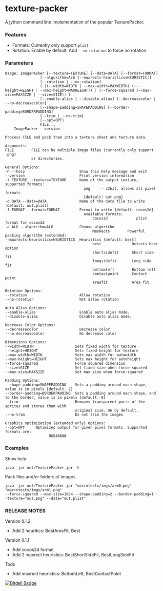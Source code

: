 texture-packer
==============

A jython command line implementation of the popular TexturePacker.

### Features
  * Formats: Currently only support `plist`
  * Rotation: Enable by default. Add `--no-rotation` to force no rotation

### Parameters

    Usage: ImagePacker [--texture=TEXTURE] [--data=DATA] [--format=FORMAT]
                    [--algorithm=ALG [--maxrects-heuristics=HEURISTIC]]
                    [--rotation | --no-rotation]
                    ( ((--width=WIDTH | --max-width=MAXWIDTH) (--height=HEIGHT | --max-height=MAXHEIGHT)) | (--force-squared (--max-size=MAXSIZE | --size=SIZE)) )
                    [--enable-alias | --disable-alias] [--decreasecolor | --no-decreasecolor]
                    [--shape-padding=SHAPEPADDING] [--border-padding=BORDERPADDING]
                    [--trim | --no-trim]
                    [--opt=OPT]
                    FILE...
        ImagePacker --version

    Process FILE and pack them into a texture sheet and texture data.

    Arguments:
    FILE        FILE can be multiple image files (currently only support .png)
                or directories.

    General Options:
    -h --help                         Show this help message and exit
    --version                         Print version information
    -t TEXTURE --texture=TEXTURE      Name of the output texture, supported formats:
                                        png     - 32bit, allows all pixel formats
                                        [default: out.png]
    -d DATA --data=DATA               Name of the data file to write [default: out.plist]
    -f FORMAT --format=FORMAT         Format to write [default: cocos2d]
                                        Available formats:
                                            cocos2d             plist format for cocos2d
    -a ALG --algorithm=ALG            Choose algorithm
                                            MaxRects        Powerful packing algorithm (extended)
    --maxrects-heuristics=HEURISTICS  Heuristics [default: best]
                                            best              Detects best option
                                            shortsidefit      Short side fit
                                            longsidefit       Long side fit
                                            bottomleft        Bottom left
                                            contactpoint      Contact point
                                            areafit           Area fit

    Rotation Options:
    --rotation                        Allow rotation
    --no-rotation                     Not allow rotation

    Auto Alias Options:
    --enable-alias                    Enable auto alias mode.
    --disable-alias                   Disable auto alias mode.

    Decrease Color Options:
    --decreasecolor                   Decrease color
    --no-decreasecolor                No decrease color

    Dimensions Options:
    --width=WIDTH                   Sets fixed width for texture
    --height=HEIGHT                 Sets fixed height for texture
    --max-width=WIDTH               Sets max width for autowidth
    --max-height=HEIGHT             Sets max height for autoheight
    --force-squared                 Force squared dimension
    --size=SIZE                     Set fixed size when force-squared
    --max-size=MAXSIZE              Set max size when force-squared

    Padding Options:
    --shape-padding=SHAPEPADDING    Sets a padding around each shape, value is in pixels [default: 2]
    --border-padding=BORDERPADDING  Sets a padding around each shape, and to the border, value is in pixels [default: 0]
    --trim                          Removes transparent parts of the sprites and stores them with
                                    original size. On by default.
    --no-trim                       Do not trim the images

    Graphics optimization (extended only) Options:
    --opt=OPT     Optimized output for given pixel formats. Supported formats are:
                        RGBA8888

### Examples
Show help

    java -jar out/TexturePacker.jar -h

Pack files and/or folders of images

    java -jar out/TexturePacker.jar "macrotests/imgs/arm0.png" "macrotests/imgs/arm1.png"
    --force-squared --max-size=1024 --shape-padding=2 --border-padding=1 --texture="out.png" --data="out.plist"


### RELEASE NOTES

Version 0.1.2
  * Add 2 heuritics: BestAreaFit, Best

Version 0.1.1
  * Add cocos2d format
  * Add 2 maxrect heuristics: BestShortSideFit, BestLongSideFit

Todo
  * Add maxrect heuristics: BottomLeft, BestContactPoint

[![Bitdeli Badge](https://d2weczhvl823v0.cloudfront.net/nicinabox/petrie/trend.png)](https://bitdeli.com/free "Bitdeli Badge")
